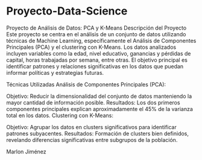# Proyecto-Data-Science
Proyecto de Análisis de Datos: PCA y K-Means
Descripción del Proyecto
Este proyecto se centra en el análisis de un conjunto de datos utilizando técnicas de Machine Learning, específicamente el Análisis de Componentes Principales (PCA) y el clustering con K-Means. Los datos analizados incluyen variables como la edad, nivel educativo, ganancias y pérdidas de capital, horas trabajadas por semana, entre otras. El objetivo principal es identificar patrones y relaciones significativas en los datos que puedan informar políticas y estrategias futuras.

Técnicas Utilizadas
Análisis de Componentes Principales (PCA):

Objetivo: Reducir la dimensionalidad del conjunto de datos manteniendo la mayor cantidad de información posible.
Resultados: Los dos primeros componentes principales explican aproximadamente el 45% de la varianza total en los datos.
Clustering con K-Means:

Objetivo: Agrupar los datos en clusters significativos para identificar patrones subyacentes.
Resultados: Formación de clusters bien definidos, revelando diferencias significativas entre subgrupos de la población.

Marlon Jiménez
